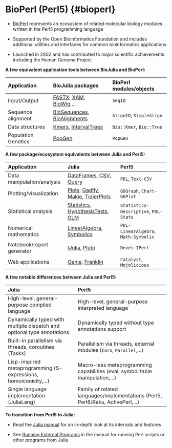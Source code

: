 
# BioPerl (Perl5) {#bioperl}
- [BioPerl](https://bioperl.org/) represents an ecosystem of related molecular biology modules written in the Perl5 programming language
  
- Supported by the Open Bioinformatics Foundation and includes additional utilities and interfaces for common bioinformatics applications
  
- Launched in 2002 and has contributed to major scientific achievements including the Human Genome Project
  

**A few equivalent application tools between BioJulia and BioPerl:**

| Application         | BioJulia packages                                                                                                                             | BioPerl modules/objects  |
|:------------------- |:--------------------------------------------------------------------------------------------------------------------------------------------- |:------------------------ |
| Input/Output        | [FASTX](https://biojulia.dev/FASTX.jl/stable/), [XAM](https://biojulia.dev/XAM.jl/stable/), [BigWig](https://biojulia.dev/BigWig.jl/dev/),... | `SeqIO`                  |
| Sequence alignment  | [BioSequences](https://biojulia.dev/BioSequences.jl/stable/), [BioAlignments](https://biojulia.dev/BioAlignments.jl/stable/)                  | `AlignIO`, `SimpleAlign` |
| Data structures     | [Kmers](https://biojulia.dev/Kmers.jl/stable/), [IntervalTrees](https://biojulia.dev/IntervalTrees.jl/stable/)                                | `Bio::Kmer`, `Bio::Tree` |
| Population Genetics | [PopGen](https://biojulia.dev/PopGen.jl/)                                                                                                     | `PopGen`                 |


**A few package/ecosystem equivalents between Julia and Perl5:**

| Application                | Julia                                                                                                                                                                                    | Perl5                                 |
|:-------------------------- |:---------------------------------------------------------------------------------------------------------------------------------------------------------------------------------------- |:------------------------------------- |
| Data manipulation/analysis | [DataFrames](https://dataframes.juliadata.org/stable/), [CSV](https://csv.juliadata.org/stable/), [Query](https://www.queryverse.org/Query.jl/stable/)                                   | `PDL`, `Text-CSV`                     |
| Plotting/visualization     | [Plots](https://docs.juliaplots.org/stable/), [Gadfly](http://gadflyjl.org/stable/), [Makie](https://docs.makie.org/stable/), [TidierPlots](https://github.com/TidierOrg/TidierPlots.jl) | `GDGraph`, `Chart-GGPlot`             |
| Statistical analysis       | [Statistics](https://docs.julialang.org/en/v1/stdlib/Statistics/), [HypothesisTests](https://github.com/JuliaStats/HypothesisTests.jl), [GLM](https://github.com/JuliaStats/GLM.jl)      | `Statistics-Descriptive`, `PDL-Stats` |
| Numerical mathematics      | [LinearAlgebra](https://docs.julialang.org/en/v1/stdlib/LinearAlgebra/), [Symbolics](https://symbolics.juliasymbolics.org/stable/)                                                       | `PDL-LinearAlgebra`, `Math-Symbolic`  |
| Notebook/report generator  | [IJulia](https://julialang.github.io/IJulia.jl/stable/), [Pluto](https://plutojl.org/)                                                                                                   | `Devel-IPerl`                         |
| Web applications           | [Genie](https://genieframework.com/), [Franklin](https://franklinjl.org/)                                                                                                                | `Catalyst`, `Mojolicious`             |


**A few notable differences between Julia and Perl5:**

| Julia                                                                  | Perl5                                                                           |
|:---------------------------------------------------------------------- |:------------------------------------------------------------------------------- |
| High-level, general-purpose compiled language                          | High-level, general-purpose interpreted language                                |
| Dynamically typed with multiple dispatch and optional type annotations | Dynamically typed without type annotations support                              |
| Built-in parallelism via threads, coroutines (Tasks)                   | Parallelism via threads, external modules (`Coro`, `Parallel`,...)              |
| Lisp-inspired metaprogramming (S-expressions, homoiconicity,...)       | Macro-less metaprogramming capabilities (eval, symbol table manipulation,...)   |
| Single language implementation (JuliaLang)                             | Family of related languages/implementations (Perl5, Perl6/Raku, ActivePerl,...) |


**To transition from Perl5 to Julia:**
- Read the [Julia manual](https://docs.julialang.org/) for an in-depth look at its internals and features
  
- See [Running External Programs](https://docs.julialang.org/en/v1/manual/running-external-programs/) in the manual for running Perl scripts or other programs from Julia
  
